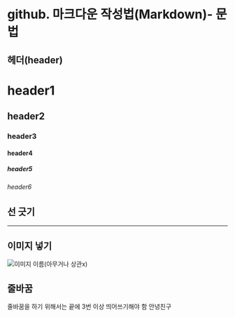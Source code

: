 # github. 마크다운 작성법(Markdown)- 문법

## 헤더(header)
# header1
## header2
### header3
#### header4
##### header5
###### header6

## 선 긋기
---

## 이미지 넣기
![이미지 이름(아무거나 상관x)](https://pbs.twimg.com/media/EtG23UMVcAEt0tu.jpg)


## 줄바꿈
줄바꿈을 하기 위해서는 끝에 3번 이상 띄어쓰기해야 함   안녕친구
